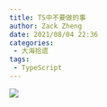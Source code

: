 ```yaml
---
title: TS中不要做的事
author: Zack Zheng
date: 2021/08/04 22:36
categories:
 - 大海拾遗
tags:
 - TypeScript
---
```


![](https://gitee.com/zackzhengxy/picGallery/raw/main/imgs/TS中不要做的事.svg)
